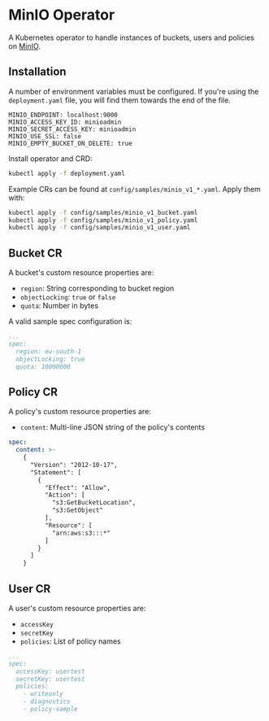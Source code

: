 # MinIO Operator
A Kubernetes operator to handle instances of buckets, users and policies on [MinIO](https://min.io/).

## Installation
A number of environment variables must be configured. If you're using the `deployment.yaml` file, you will find them towards the end of the file.
```
MINIO_ENDPOINT: localhost:9000
MINIO_ACCESS_KEY_ID: minioadmin
MINIO_SECRET_ACCESS_KEY: minioadmin
MINIO_USE_SSL: false
MINIO_EMPTY_BUCKET_ON_DELETE: true
```

Install operator and CRD:
```sh
kubectl apply -f deployment.yaml
```

Example CRs can be found at `config/samples/minio_v1_*.yaml`. Apply them with:
```sh
kubectl apply -f config/samples/minio_v1_bucket.yaml
kubectl apply -f config/samples/minio_v1_policy.yaml
kubectl apply -f config/samples/minio_v1_user.yaml
```

## Bucket CR
A bucket's custom resource properties are:
- `region`: String corresponding to bucket region
- `objectLocking`: `true` or `false`
- `quota`: Number in bytes

A valid sample spec configuration is:
``` yaml
...
spec:
  region: eu-south-1
  objectLocking: true
  quota: 10000000
```

## Policy CR
A policy's custom resource properties are:
- `content`: Multi-line JSON string of the policy's contents
``` yaml
spec: 
  content: >-
    {
      "Version": "2012-10-17",
      "Statement": [
        {
          "Effect": "Allow",
          "Action": [
            "s3:GetBucketLocation",
            "s3:GetObject"
          ],
          "Resource": [
            "arn:aws:s3:::*"
          ]
        }
      ]
    }
```

## User CR
A user's custom resource properties are:
- `accessKey`
- `secretKey`
- `policies`: List of policy names
``` yaml
...
spec:
  accessKey: usertest
  secretKey: usertest
  policies:
    - writeonly
    - diagnostics
    - policy-sample
```
